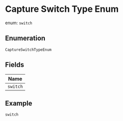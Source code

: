 
# Capture Switch Type Enum

enum: `switch`

## Enumeration

`CaptureSwitchTypeEnum`

## Fields

| Name |
|  --- |
| `switch` |

## Example

```
switch
```

